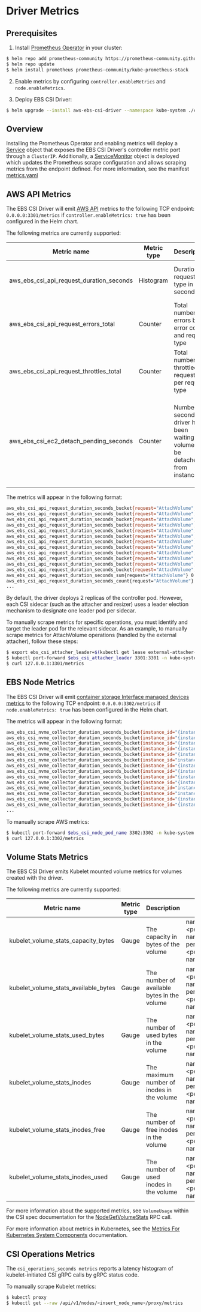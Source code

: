 # Driver Metrics

## Prerequisites

1. Install [Prometheus Operator](https://github.com/prometheus-operator/prometheus-operator) in your cluster:
```sh
$ helm repo add prometheus-community https://prometheus-community.github.io/helm-charts
$ helm repo update
$ helm install prometheus prometheus-community/kube-prometheus-stack
```
2. Enable metrics by configuring `controller.enableMetrics` and `node.enableMetrics`.

3. Deploy EBS CSI Driver:
```sh
$ helm upgrade --install aws-ebs-csi-driver --namespace kube-system ./charts/aws-ebs-csi-driver --values ./charts/aws-ebs-csi-driver/values.yaml
```

## Overview

Installing the Prometheus Operator and enabling metrics will deploy a [Service](https://kubernetes.io/docs/concepts/services-networking/service/) object that exposes the EBS CSI Driver's controller metric port through a `ClusterIP`. Additionally, a [ServiceMonitor](https://github.com/prometheus-operator/prometheus-operator/blob/main/Documentation/user-guides/getting-started.md#:~:text=Alertmanager-,ServiceMonitor,-See%20the%20Alerting) object is deployed which updates the Prometheus scrape configuration and allows scraping metrics from the endpoint defined. For more information, see the manifest [metrics.yaml](/charts/aws-ebs-csi-driver/templates/metrics.yaml)

## AWS API Metrics

The EBS CSI Driver will emit [AWS API](https://docs.aws.amazon.com/AWSEC2/latest/APIReference/OperationList-query.html) metrics to the following TCP endpoint: `0.0.0.0:3301/metrics` if `controller.enableMetrics: true` has been configured in the Helm chart.

The following metrics are currently supported:

| Metric name | Metric type | Description | Labels                                                                                                                                                                     |
|-------------|-------------|-------------|----------------------------------------------------------------------------------------------------------------------------------------------------------------------------|
|aws_ebs_csi_api_request_duration_seconds|Histogram|Duration by request type in seconds| request=\<AWS SDK API Request Type\> <br/> le=\<Time In Seconds\>                                                                                                          | 
|aws_ebs_csi_api_request_errors_total|Counter|Total number of errors by error code and request type| request=\<AWS SDK API Request Type\> <br/> error=\<Error Code\>                                                                                                            | 
|aws_ebs_csi_api_request_throttles_total|Counter|Total number of throttled requests per request type| request=\<AWS SDK API Request Type\>                                                                                                                                       |
|aws_ebs_csi_ec2_detach_pending_seconds|Counter|Number of seconds csi driver has been waiting for volume to be detached from instance| attachment_state=<Last observed attachment state\><br/>volume_id=<EBS Volume ID of associated volume\><br/>instance_id=<EC2 Instance ID associated with detaching volume\> |

The metrics will appear in the following format: 
```sh
aws_ebs_csi_api_request_duration_seconds_bucket{request="AttachVolume",le="0.005"} 0
aws_ebs_csi_api_request_duration_seconds_bucket{request="AttachVolume",le="0.01"} 0
aws_ebs_csi_api_request_duration_seconds_bucket{request="AttachVolume",le="0.025"} 0
aws_ebs_csi_api_request_duration_seconds_bucket{request="AttachVolume",le="0.05"} 0
aws_ebs_csi_api_request_duration_seconds_bucket{request="AttachVolume",le="0.1"} 0
aws_ebs_csi_api_request_duration_seconds_bucket{request="AttachVolume",le="0.25"} 0
aws_ebs_csi_api_request_duration_seconds_bucket{request="AttachVolume",le="0.5"} 0
aws_ebs_csi_api_request_duration_seconds_bucket{request="AttachVolume",le="1"} 1
aws_ebs_csi_api_request_duration_seconds_bucket{request="AttachVolume",le="2.5"} 1
aws_ebs_csi_api_request_duration_seconds_bucket{request="AttachVolume",le="5"} 1
aws_ebs_csi_api_request_duration_seconds_bucket{request="AttachVolume",le="10"} 1
aws_ebs_csi_api_request_duration_seconds_bucket{request="AttachVolume",le="+Inf"} 1
aws_ebs_csi_api_request_duration_seconds_sum{request="AttachVolume"} 0.547694574
aws_ebs_csi_api_request_duration_seconds_count{request="AttachVolume"} 1
...
```
By default, the driver deploys 2 replicas of the controller pod. However, each CSI sidecar (such as the attacher and resizer) uses a leader election mechanism to designate one leader pod per sidecar.

To manually scrape metrics for specific operations, you must identify and target the leader pod for the relevant sidecar. As an example, to manually scrape metrics for AttachVolume operations (handled by the external attacher), follow these steps:
```sh
$ export ebs_csi_attacher_leader=$(kubectl get lease external-attacher-leader-ebs-csi-aws-com -n kube-system -o=jsonpath='{.spec.holderIdentity}')
$ kubectl port-forward $ebs_csi_attacher_leader 3301:3301 -n kube-system &
$ curl 127.0.0.1:3301/metrics
```

## EBS Node Metrics

The EBS CSI Driver will emit [container storage Interface managed devices metrics](https://docs.aws.amazon.com/ebs/latest/userguide/nvme-detailed-performance-stats.html) to the following TCP endpoint: `0.0.0.0:3302/metrics` if `node.enableMetrics: true` has been configured in the Helm chart.

The metrics will appear in the following format: 
```sh
aws_ebs_csi_nvme_collector_duration_seconds_bucket{instance_id="{instance-id}",le="0.001"} 0
aws_ebs_csi_nvme_collector_duration_seconds_bucket{instance_id="{instance-id}",le="0.0025"} 0
aws_ebs_csi_nvme_collector_duration_seconds_bucket{instance_id="{instance-id}",le="0.005"} 1
aws_ebs_csi_nvme_collector_duration_seconds_bucket{instance_id="{instance-id}",le="0.01"} 1
aws_ebs_csi_nvme_collector_duration_seconds_bucket{instance_id="{instance-id}",le="0.025"} 1
aws_ebs_csi_nvme_collector_duration_seconds_bucket{instance_id="instance-id}",le="0.05"} 1
aws_ebs_csi_nvme_collector_duration_seconds_bucket{instance_id="{instance-id}",le="0.1"} 1
aws_ebs_csi_nvme_collector_duration_seconds_bucket{instance_id="{instance-id}",le="0.25"} 1
aws_ebs_csi_nvme_collector_duration_seconds_bucket{instance_id="{instance-id}",le="0.5"} 1
aws_ebs_csi_nvme_collector_duration_seconds_bucket{instance_id="{instance-id}",le="1"} 1
aws_ebs_csi_nvme_collector_duration_seconds_bucket{instance_id="instance-id}",le="2.5"} 1
aws_ebs_csi_nvme_collector_duration_seconds_bucket{instance_id="instance-id}",le="5"} 1
aws_ebs_csi_nvme_collector_duration_seconds_bucket{instance_id="{instance-id}",le="10"} 1
aws_ebs_csi_nvme_collector_duration_seconds_bucket{instance_id="{instance-id}",le="+Inf"} 1
...
```

To manually scrape AWS metrics: 
```sh
$ kubectl port-forward $ebs_csi_node_pod_name 3302:3302 -n kube-system
$ curl 127.0.0.1:3302/metrics
```

## Volume Stats Metrics

The EBS CSI Driver emits Kubelet mounted volume metrics for volumes created with the driver. 

The following metrics are currently supported:

| Metric name | Metric type | Description | Labels |
|-------------|-------------|-------------|-------------|
|kubelet_volume_stats_capacity_bytes|Gauge|The capacity in bytes of the volume|namespace=\<persistentvolumeclaim-namespace\> <br/> persistentvolumeclaim=\<persistentvolumeclaim-name\>| 
|kubelet_volume_stats_available_bytes|Gauge|The number of available bytes in the volume|namespace=\<persistentvolumeclaim-namespace\> <br/> persistentvolumeclaim=\<persistentvolumeclaim-name\>| 
|kubelet_volume_stats_used_bytes|Gauge|The number of used bytes in the volume|namespace=\<persistentvolumeclaim-namespace\> <br/> persistentvolumeclaim=\<persistentvolumeclaim-name\>| 
|kubelet_volume_stats_inodes|Gauge|The maximum number of inodes in the volume|namespace=\<persistentvolumeclaim-namespace\> <br/> persistentvolumeclaim=\<persistentvolumeclaim-name\>| 
|kubelet_volume_stats_inodes_free|Gauge|The number of free inodes in the volume|namespace=\<persistentvolumeclaim-namespace\> <br/> persistentvolumeclaim=\<persistentvolumeclaim-name\>| 
|kubelet_volume_stats_inodes_used|Gauge|The number of used inodes in the volume|namespace=\<persistentvolumeclaim-namespace\> <br/> persistentvolumeclaim=\<persistentvolumeclaim-name\>| 

For more information about the supported metrics, see `VolumeUsage` within the CSI spec documentation for the [NodeGetVolumeStats](https://github.com/container-storage-interface/spec/blob/master/spec.md#nodegetvolumestats) RPC call.

For more information about metrics in Kubernetes, see the [Metrics For Kubernetes System Components](https://kubernetes.io/docs/concepts/cluster-administration/system-metrics/#metrics-in-kubernetes) documentation.

## CSI Operations Metrics

The `csi_operations_seconds metrics` reports a latency histogram of kubelet-initiated CSI gRPC calls by gRPC status code.

To manually scrape Kubelet metrics: 
```sh
$ kubectl proxy
$ kubectl get --raw /api/v1/nodes/<insert_node_name>/proxy/metrics
```
